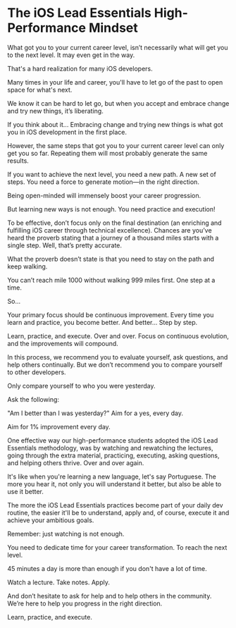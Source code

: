#  The iOS Lead Essentials High-Performance Mindset

What got you to your current career level, isn’t necessarily what will get you to the next level. It may even get in the way.

That's a hard realization for many iOS developers.

Many times in your life and career, you'll have to let go of the past to open space for what's next.

We know it can be hard to let go, but when you accept and embrace change and try new things, it’s liberating.

If you think about it... Embracing change and trying new things is what got you in iOS development in the first place.

However, the same steps that got you to your current career level can only get you so far. Repeating them will most probably generate the same results.

If you want to achieve the next level, you need a new path. A new set of steps. You need a force to generate motion—in the right direction.

Being open-minded will immensely boost your career progression.

But learning new ways is not enough. You need practice and execution!

To be effective, don’t focus only on the final destination (an enriching and fulfilling iOS career through technical excellence).
Chances are you’ve heard the proverb stating that a journey of a thousand miles starts with a single step. Well, that’s pretty accurate.

What the proverb doesn’t state is that you need to stay on the path and keep walking.

You can’t reach mile 1000 without walking 999 miles first. One step at a time.

So…

Your primary focus should be continuous improvement. Every time you learn and practice, you become better. And better... Step by step.

Learn, practice, and execute. Over and over. Focus on continuous evolution, and the improvements will compound.

In this process, we recommend you to evaluate yourself, ask questions, and help others continually. But we don’t recommend you to compare yourself to other developers.

Only compare yourself to who you were yesterday.

Ask the following:

"Am I better than I was yesterday?" Aim for a yes, every day.

Aim for 1% improvement every day.

One effective way our high-performance students adopted the iOS Lead Essentials methodology, was by watching and rewatching the lectures, going through the extra material, practicing, executing, asking questions, and helping others thrive. Over and over again.

It's like when you're learning a new language, let's say Portuguese. The more you hear it, not only you will understand it better, but also be able to use it better.

The more the iOS Lead Essentials practices become part of your daily dev routine, the easier it'll be to understand, apply and, of course, execute it and achieve your ambitious goals.

Remember: just watching is not enough.

You need to dedicate time for your career transformation. To reach the next level.

45 minutes a day is more than enough if you don't have a lot of time.

Watch a lecture. Take notes. Apply.

And don’t hesitate to ask for help and to help others in the community. We’re here to help you progress in the right direction.

Learn, practice, and execute.

